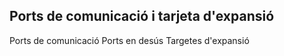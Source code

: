 ## Ports de comunicació i tarjeta d&#39;expansió

Ports de comunicació
Ports en desús
Targetes d&#39;expansió
